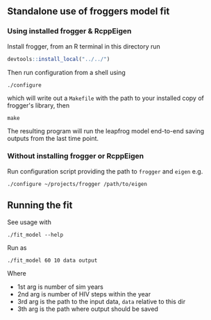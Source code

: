## Standalone use of froggers model fit

### Using installed frogger & RcppEigen

Install frogger, from an R terminal in this directory run

```r
devtools::install_local("../../")
```

Then run configuration from a shell using

```
./configure
```

which will write out a `Makefile` with the path to your installed copy of frogger's library, then

```
make
```

The resulting program will run the leapfrog model end-to-end saving outputs from the last time point.

### Without installing frogger or RcppEigen

Run configuration script providing the path to `frogger` and `eigen` e.g.

```
./configure ~/projects/frogger /path/to/eigen
```

## Running the fit

See usage with

```
./fit_model --help
```

Run as

```
./fit_model 60 10 data output
```

Where

* 1st arg is number of sim years
* 2nd arg is number of HIV steps within the year
* 3rd arg is the path to the input data, `data` relative to this dir
* 3th arg is the path where output should be saved
